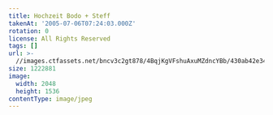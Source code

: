 ```yaml
---
title: Hochzeit Bodo + Steff
takenAt: '2005-07-06T07:24:03.000Z'
rotation: 0
license: All Rights Reserved
tags: []
url: >-
  //images.ctfassets.net/bncv3c2gt878/4BqjKgVFshuAxuMZdncYBb/430ab42e344f6d712c8ce198501b25e0/hochzeit-bodo--steff_4559741011_o
size: 1222881
image:
  width: 2048
  height: 1536
contentType: image/jpeg
---
```


